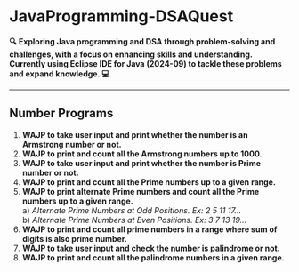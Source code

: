 # JavaProgramming-DSAQuest

**🔍 Exploring Java programming and DSA through problem-solving and challenges, with a focus on enhancing skills and understanding. Currently using Eclipse IDE for Java (2024-09) to tackle these problems and expand knowledge. 💻**

***

## Number Programs

1) **WAJP to take user input and print whether the number is an Armstrong number or not.**  
2) **WAJP to print and count all the Armstrong numbers up to 1000.**
3) **WAJP to take user input and print whether the number is Prime number or not.**
4) **WAJP to print and count all the  Prime numbers up to a given range.**
5) **WAJP to print alternate Prime numbers and count all the Prime numbers up to a given range.**  
   a) *Alternate Prime Numbers at Odd Positions. Ex: 2 5 11 17...*  
   b) *Alternate Prime Numbers at Even Positions. Ex: 3 7 13 19...*  
6) **WAJP to print and count all prime numbers in a range where sum of digits is also prime number.**
7) **WAJP to take user input and check the number is palindrome or not.**
8) **WAJP to print and count all the palindrome numbers in a given range.**
